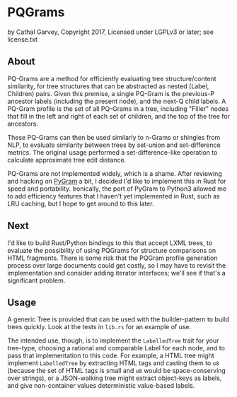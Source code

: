 # PQGrams
by Cathal Garvey, Copyright 2017, Licensed under LGPLv3 or later; see license.txt

## About
PQ-Grams are a method for efficiently evaluating tree structure/content similarity,
for tree structures that can be abstracted as nested (Label, Children) pairs.
Given this premise, a single PQ-Gram is the previous-P ancestor labels (including
the present node), and the next-Q child labels. A PQ-Gram profile is the set of
all PQ-Grams in a tree, including "Filler" nodes that fill in the left and right
of each set of children, and the top of the tree for ancestors.

These PQ-Grams can then be used similarly to n-Grams or shingles from NLP, to
evaluate similarity between trees by set-union and set-difference metrics.
The original usage performed a set-difference-like operation to calculate
approximate tree edit distance.

PQ-Grams are not implemented widely, which is a shame. After reviewing and hacking
on [PyGram][pygram] a bit, I decided I'd like to implement this in Rust for speed and
portability. Ironically, the port of PyGram to Python3 allowed me to add efficiency
features that I haven't yet implemented in Rust, such as LRU caching, but I hope
to get around to this later.

[pygram]: https://github.com/TylerGoeringer/PyGram

## Next
I'd like to build Rust/Python bindings to this that accept LXML trees, to evaluate
the possibility of using PQGrams for structure comparisons on HTML fragments.
There is some risk that the PQGram profile generation process over large documents
could get costly, so I may have to revisit the implementation and consider adding
iterator interfaces; we'll see if that's a significant problem.

## Usage
A generic Tree is provided that can be used with the builder-pattern to build
trees quickly. Look at the tests in `lib.rs` for an example of use.

The intended use, though, is to implement the `LabelledTree` trait for your
tree-type, choosing a rational and comparable Label for each node, and to pass
that implementation to this code. For example, a HTML tree might implement
`LabelledTree` by extracting HTML tags and casting them to `u8` (because the
set of HTML tags is small and `u8` would be space-conserving over strings), or
a JSON-walking tree might extract object-keys as labels, and give non-container
values deterministic value-based labels.
